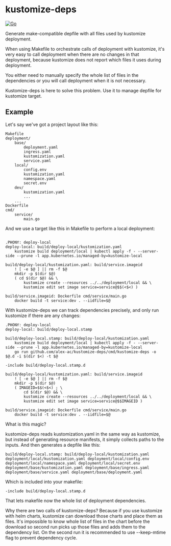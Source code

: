 # kustomize-deps

[![Go](https://github.com/alex-ac/kustomize-deps/actions/workflows/go.yml/badge.svg)](https://github.com/alex-ac/kustomize-deps/actions/workflows/go.yml)

Generate make-compatible depfile with all files used by kustomize deployment.

When using Makefile to orchestrate calls of deployment with kustomize, it's very
easy to call deployment when there are no changes in that deployment, because
kustomize does not report which files it uses during deployment.

You either need to manually specify the whole list of files in the dependencies
or you will call deployment when it is not necessary.

Kustomize-deps is here to solve this problem. Use it to manage depfile for
kustomize target.

## Example

Let's say we've got a project layout like this:

```
Makefile
deployment/
    base/
        deployment.yaml
        ingress.yaml
        kustomization.yaml
        service.yaml
    local/
        config.env
        kustomization.yaml
        namespace.yaml
        secret.env
    dev/
        kustomization.yaml
        ...
    ...
Dockerfile
cmd/
    service/
        main.go
```

And we use a target like this in Makefile to perform a local deployment:

```make

.PHONY: deploy-local
deploy-local: build/deploy-local/kustomization.yaml
	kustomize build deployment/local | kubectl apply -f - --server-side --prune -l app.kubernetes.io/managed-by=kustomize-local

build/deploy-local/kustomization.yaml: build/service.imageid
	! [ -e $@ ] || rm -f $@
	mkdir -p $(dir $@)
	( cd $(dir $@) && \
		kustomize create --resources ../../deployment/local && \
		kustomize edit set image service=service@$$(<$<) )

build/service.imageid: Dockerfile cmd/service/main.go
	docker build -t service:dev . --iidfile=$@
```

With kustomize-deps we can track dependencies precisely, and only run kustomize
if there are any changes:

```make
.PHONY: deploy-local
deploy-local: build/deploy-local.stamp

build/deploy-local.stamp: build/deploy-local/kustomization.yaml
	kustomize build deployment/local | kubectl apply -f - --server-side --prune -l app.kubernetes.io/managed-by=kustomize-local
	go run github.com/alex-ac/kustomize-deps/cmd/kustomize-deps -o $@.d -i $(dir $<) -t $@

-include build/deploy-local.stamp.d

build/deploy-local/kustomization.yaml: build/service.imageid
	! [ -e $@ ] || rm -f $@
	mkdir -p $(dir $@)
	( IMAGEID=$$(<$<) ; \
	    cd $(dir $@) && \
	    kustomize create --resources ../../deployment/local && \
	    kustomize edit set image service=service@$$IMAGEID )

build/service.imageid: Dockerfile cmd/service/main.go
	docker build -t service:dev . --iidfile=$@
```

What is this magic?

kustomize-deps reads kustomization.yaml in the same way as kustomize, but instead
of generating resource manifests, it simply collects paths to the inputs. And then
generates a depfile like this:

```make
build/deploy-local.stamp: build/deploy-local/kustomization.yaml deployment/local/kustomization.yaml deployment/local/config.env deployment/local/namespace.yaml deployment/local/secret.env deployment/base/kustomization.yaml deployment/base/ingress.yaml deployment/base/service.yaml deployment/base/deployment.yaml
```

Which is included into your makefile:

```make
-include build/deploy-local.stamp.d
```

That lets makefile now the whole list of deployment dependencies.

Why there are two calls of kustomize-deps? Because if you use kustomize with
helm charts, kustomize can download those charts and place them as files.
It's impossible to know whole list of files in the chart before the download
so second run picks up those files and adds them to the dependency list.
On the second run it is recommended to use --keep-mtime flag to prevent
dependency cycle.
